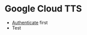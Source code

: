 # Google Cloud TTS

- [Authenticate](https://cloud.google.com/docs/authentication/set-up-adc-local-dev-environment) first
- Test